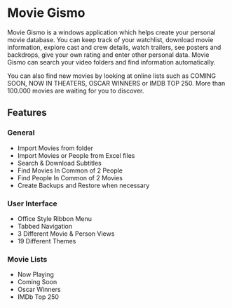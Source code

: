 # Movie Gismo

Movie Gismo is a windows application which helps create your personal movie database. You can keep track of your watchlist, download movie information, explore cast and crew details, watch trailers, see posters and backdrops, give your own rating and enter other personal data. Movie Gismo can search your video folders and find information automatically. 

You can also find new movies by looking at online lists such as COMING SOON, NOW IN THEATERS, OSCAR WINNERS or IMDB TOP 250. More than 100.000 movies are waiting for you to discover.

## Features

### General

* Import Movies from folder
* Import Movies or People from Excel files
* Search & Download Subtitles
* Find Movies In Common of 2 People
* Find People In Common of 2 Movies
* Create Backups and Restore when necessary

### User Interface

* Office Style Ribbon Menu
* Tabbed Navigation
* 3 Different Movie & Person Views
* 19 Different Themes

### Movie Lists

* Now Playing
* Coming Soon
* Oscar Winners
* IMDb Top 250
